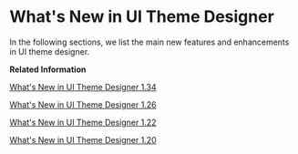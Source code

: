 <!-- loiob07ef7d04b8b41c58ad306bac78b1354 -->

# What's New in UI Theme Designer

In the following sections, we list the main new features and enhancements in UI theme designer.

**Related Information**  


[What's New in UI Theme Designer 1.34](what-s-new-in-ui-theme-designer-1-34-3148125.md "In the following sections, we list the main new features, enhancements, and changes made in the UI theme designer.")

[What's New in UI Theme Designer 1.26](what-s-new-in-ui-theme-designer-1-26-63d7306.md "In the following sections, we list the main new features and enhancements in the UI theme designer for software component SAP_UI 752 SP00.")

[What's New in UI Theme Designer 1.22](what-s-new-in-ui-theme-designer-1-22-0ace11b.md "In the following sections, we list the main new features and enhancements in UI Theme Designer for software component SAP_UI 751 SP01 (UI Theme Designer version 1.22).")

[What's New in UI Theme Designer 1.20](what-s-new-in-ui-theme-designer-1-20-1c4f138.md "Compared to version 1.16, UI theme designer 1.20 contains a list of new and changed features.")

